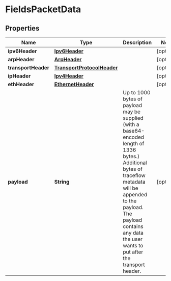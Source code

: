 # FieldsPacketData

## Properties
Name | Type | Description | Notes
------------ | ------------- | ------------- | -------------
**ipv6Header** | [**Ipv6Header**](Ipv6Header.md) |  |  [optional]
**arpHeader** | [**ArpHeader**](ArpHeader.md) |  |  [optional]
**transportHeader** | [**TransportProtocolHeader**](TransportProtocolHeader.md) |  |  [optional]
**ipHeader** | [**Ipv4Header**](Ipv4Header.md) |  |  [optional]
**ethHeader** | [**EthernetHeader**](EthernetHeader.md) |  |  [optional]
**payload** | **String** | Up to 1000 bytes of payload may be supplied (with a base64-encoded length of 1336 bytes.) Additional bytes of traceflow metadata will be appended to the payload. The payload contains any data the user wants to put after the transport header. |  [optional]
